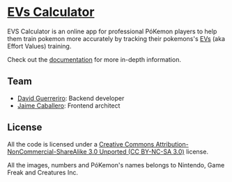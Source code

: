 # [EVs Calculator](https://evscalculator.com)

EVS Calculator is an online app for professional PóKemon players to help them train pokemon more accurately by tracking their pokemons's [EVs](http://bulbapedia.bulbagarden.net/wiki/Effort_values) (aka Effort Values) training.

Check out the [documentation](https://github.com/davidguerreiro/evscalculator/tree/master/docs) for more in-depth information.


## Team
- [David Guerreriro](http://davidguerreiro.com): Backend developer
- [Jaime Caballero](http://jaicab.com): Frontend architect


## License
All the code is licensed under a [Creative Commons Attribution-NonCommercial-ShareAlike 3.0 Unported (CC BY-NC-SA 3.0)](http://creativecommons.org/licenses/by-nc-sa/3.0/deed) license.

All the images, numbers and PóKemon's names belongs to Nintendo, Game Freak and Creatures Inc.
